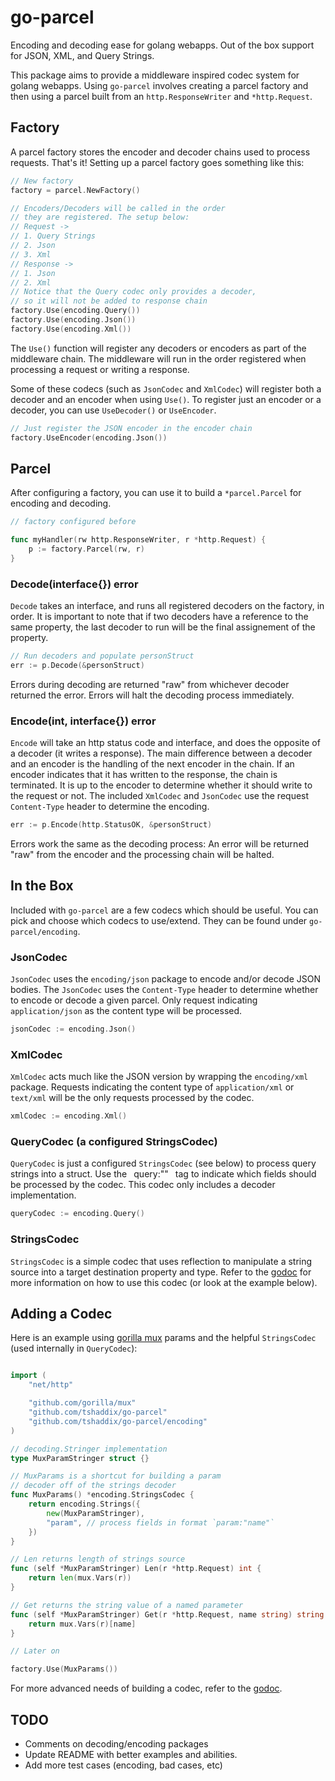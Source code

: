go-parcel
=========

Encoding and decoding ease for golang webapps. Out of the box support for JSON, XML, and Query Strings.

This package aims to provide a middleware inspired codec system for golang webapps. Using `go-parcel` involves creating a parcel factory and then using a parcel built from an `http.ResponseWriter` and `*http.Request`.

## Factory

A parcel factory stores the encoder and decoder chains used to process requests. That's it! Setting up a parcel factory goes something like this:

```go
// New factory
factory = parcel.NewFactory()

// Encoders/Decoders will be called in the order
// they are registered. The setup below:
// Request ->
// 1. Query Strings
// 2. Json
// 3. Xml
// Response ->
// 1. Json
// 2. Xml
// Notice that the Query codec only provides a decoder,
// so it will not be added to response chain
factory.Use(encoding.Query())
factory.Use(encoding.Json())
factory.Use(encoding.Xml())
```

The `Use()` function will register any decoders or encoders as part of the middleware chain. The middleware will run in the order registered when processing a request or writing a response.

Some of these codecs (such as `JsonCodec` and `XmlCodec`) will register both a decoder and an encoder when using `Use()`. To register just an encoder or a decoder, you can use `UseDecoder()` or `UseEncoder`.

```go
// Just register the JSON encoder in the encoder chain
factory.UseEncoder(encoding.Json())
```

## Parcel

After configuring a factory, you can use it to build a `*parcel.Parcel` for encoding and decoding.

```go
// factory configured before

func myHandler(rw http.ResponseWriter, r *http.Request) {
	p := factory.Parcel(rw, r)
}
```

### Decode(interface{}) error

`Decode` takes an interface, and runs all registered decoders on the factory, in order. It is important to note that if two decoders have a reference to the same property, the last decoder to run will be the final assignement of the property.

```go
// Run decoders and populate personStruct
err := p.Decode(&personStruct)
```

Errors during decoding are returned "raw" from whichever decoder returned the error. Errors will halt the decoding process immediately.

### Encode(int, interface{}) error

`Encode` will take an http status code and interface, and does the opposite of a decoder (it writes a response). The main difference between a decoder and an encoder is the handling of the next encoder in the chain. If an encoder indicates that it has written to the response, the chain is terminated. It is up to the encoder to determine whether it should write to the request or not. The included `XmlCodec` and `JsonCodec` use the request `Content-Type` header to determine the encoding.

```go
err := p.Encode(http.StatusOK, &personStruct)
```

Errors work the same as the decoding process: An error will be returned "raw" from the encoder and the processing chain will be halted.

## In the Box

Included with `go-parcel` are a few codecs which should be useful. You can pick and choose which codecs to use/extend. They can be found under `go-parcel/encoding`.

### JsonCodec

`JsonCodec` uses the `encoding/json` package to encode and/or decode JSON bodies. The `JsonCodec` uses the `Content-Type` header to determine whether to encode or decode a given parcel. Only request indicating `application/json` as the content type will be processed.

```go
jsonCodec := encoding.Json()
```

### XmlCodec

`XmlCodec` acts much like the JSON version by wrapping the `encoding/xml` package. Requests indicating the content type of `application/xml` or `text/xml` will be the only requests processed by the codec.

```go
xmlCodec := encoding.Xml()
```

### QueryCodec (a configured StringsCodec)

`QueryCodec` is just a configured `StringsCodec` (see below) to process query strings into a struct. Use the ` `query:""` ` tag to indicate which fields should be processed by the codec. This codec only includes a decoder implementation.

```go
queryCodec := encoding.Query()
```

### StringsCodec
`StringsCodec` is a simple codec that uses reflection to manipulate a string source into a target destination property and type. Refer to the [godoc](https://godoc.org/github.com/tshaddix/go-parcel) for more information on how to use this codec (or look at the example below).

## Adding a Codec

Here is an example using [gorilla mux](https://github.com/gorilla/mux) params and the helpful `StringsCodec` (used internally in `QueryCodec`):

```go

import (
	"net/http"

	"github.com/gorilla/mux"
	"github.com/tshaddix/go-parcel"
	"github.com/tshaddix/go-parcel/encoding"
)

// decoding.Stringer implementation
type MuxParamStringer struct {}

// MuxParams is a shortcut for building a param
// decoder off of the strings decoder 
func MuxParams() *encoding.StringsCodec {
	return encoding.Strings({
		new(MuxParamStringer),
		"param", // process fields in format `param:"name"`
	})
}

// Len returns length of strings source
func (self *MuxParamStringer) Len(r *http.Request) int {
	return len(mux.Vars(r))
}

// Get returns the string value of a named parameter
func (self *MuxParamStringer) Get(r *http.Request, name string) string {
	return mux.Vars(r)[name]
}

// Later on

factory.Use(MuxParams())

```

For more advanced needs of building a codec, refer to the [godoc](https://godoc.org/github.com/tshaddix/go-parcel).

## TODO
- Comments on decoding/encoding packages
- Update README with better examples and abilities.
- Add more test cases (encoding, bad cases, etc)